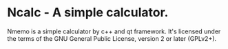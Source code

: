 # Ncalc - A simple calculator.

Nmemo is a simple calculator by c++ and qt framework. It's licensed under the terms
of the GNU General Public License, version 2 or later (GPLv2+).
